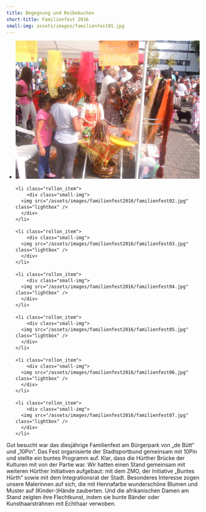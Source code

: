 ```yaml
---
title: Begegnung und Reibekuchen
short-title: Familienfest 2016
small-img: assets/images/familienfest01.jpg
---
```


<section class="rollon_view">
  <ul class="rollon_container">
    <li class="rollon_item">
        <div class="small-img">
      <img src="/assets/images/familienfest2016/familienfest0.jpg" class="lightbox" />
      </div>
    </li>
    
    <li class="rollon_item">
        <div class="small-img">
      <img src="/assets/images/familienfest2016/familienfest02.jpg" class="lightbox" />
      </div>
    </li>
    
    <li class="rollon_item">
        <div class="small-img">
      <img src="/assets/images/familienfest2016/familienfest03.jpg" class="lightbox" />
      </div>
    </li>
    
    <li class="rollon_item">
        <div class="small-img">
      <img src="/assets/images/familienfest2016/familienfest04.jpg" class="lightbox" />
      </div>
    </li>
    
    <li class="rollon_item">
        <div class="small-img">
      <img src="/assets/images/familienfest2016/familienfest05.jpg" class="lightbox" />
      </div>
    </li>
    
    <li class="rollon_item">
        <div class="small-img">
      <img src="/assets/images/familienfest2016/familienfest06.jpg" class="lightbox" />
      </div>
    </li>
    
    <li class="rollon_item">
        <div class="small-img">
      <img src="/assets/images/familienfest2016/familienfest07.jpg" class="lightbox" />
      </div>
    </li>
    
  </ul>
</section>

Gut besucht war das diesjährige Familienfest am Bürgerpark von „de Bütt“ und „10Pin“. Das Fest organisierte der Stadtsportbund gemeinsam mit 10Pin und stellte ein buntes Programm auf. Klar, dass die Hürther Brücke der Kulturen mit von der Partie war. Wir hatten einen Stand gemeinsam mit weiteren Hürther Initiativen aufgebaut: mit dem ZMO, der Initiative „Buntes Hürth“ sowie mit dem Integrationsrat der Stadt. Besonderes Interesse zogen unsere Malerinnen auf sich, die mit Hennafarbe wunderschöne Blumen und Muster auf (Kinder-)Hände zauberten. Und die afrikanischen Damen am Stand zeigten ihre Flechtkunst, indem sie bunte Bänder oder Kunsthaarsträhnen mit Echthaar verwoben.
